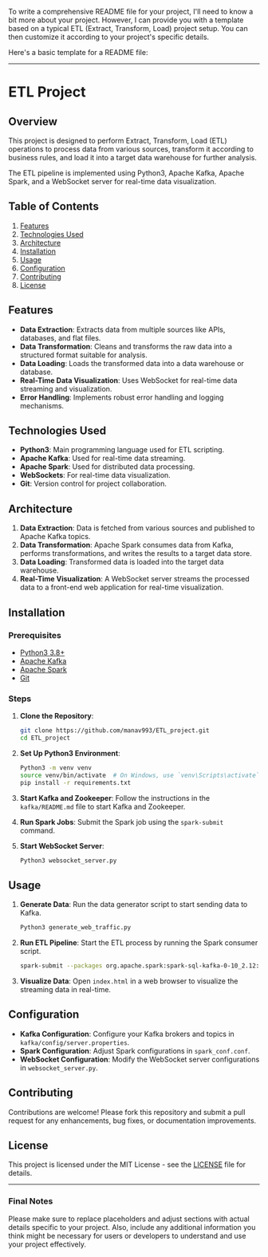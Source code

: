 To write a comprehensive README file for your project, I'll need to know a bit more about your project. However, I can provide you with a template based on a typical ETL (Extract, Transform, Load) project setup. You can then customize it according to your project's specific details.

Here's a basic template for a README file:

---

# ETL Project

## Overview

This project is designed to perform Extract, Transform, Load (ETL) operations to process data from various sources, transform it according to business rules, and load it into a target data warehouse for further analysis.

The ETL pipeline is implemented using Python3, Apache Kafka, Apache Spark, and a WebSocket server for real-time data visualization.

## Table of Contents

1. [Features](#features)
2. [Technologies Used](#technologies-used)
3. [Architecture](#architecture)
4. [Installation](#installation)
5. [Usage](#usage)
6. [Configuration](#configuration)
7. [Contributing](#contributing)
8. [License](#license)

## Features

- **Data Extraction**: Extracts data from multiple sources like APIs, databases, and flat files.
- **Data Transformation**: Cleans and transforms the raw data into a structured format suitable for analysis.
- **Data Loading**: Loads the transformed data into a data warehouse or database.
- **Real-Time Data Visualization**: Uses WebSocket for real-time data streaming and visualization.
- **Error Handling**: Implements robust error handling and logging mechanisms.

## Technologies Used

- **Python3**: Main programming language used for ETL scripting.
- **Apache Kafka**: Used for real-time data streaming.
- **Apache Spark**: Used for distributed data processing.
- **WebSockets**: For real-time data visualization.
- **Git**: Version control for project collaboration.

## Architecture

1. **Data Extraction**: Data is fetched from various sources and published to Apache Kafka topics.
2. **Data Transformation**: Apache Spark consumes data from Kafka, performs transformations, and writes the results to a target data store.
3. **Data Loading**: Transformed data is loaded into the target data warehouse.
4. **Real-Time Visualization**: A WebSocket server streams the processed data to a front-end web application for real-time visualization.

## Installation

### Prerequisites

- [Python3 3.8+](https://www.Python3.org/downloads/)
- [Apache Kafka](https://kafka.apache.org/downloads)
- [Apache Spark](https://spark.apache.org/downloads.html)
- [Git](https://git-scm.com/)

### Steps

1. **Clone the Repository**:
   ```bash
   git clone https://github.com/manav993/ETL_project.git
   cd ETL_project
   ```

2. **Set Up Python3 Environment**:
   ```bash
   Python3 -m venv venv
   source venv/bin/activate  # On Windows, use `venv\Scripts\activate`
   pip install -r requirements.txt
   ```

3. **Start Kafka and Zookeeper**:
   Follow the instructions in the `kafka/README.md` file to start Kafka and Zookeeper.

4. **Run Spark Jobs**:
   Submit the Spark job using the `spark-submit` command.

5. **Start WebSocket Server**:
   ```bash
   Python3 websocket_server.py
   ```

## Usage

1. **Generate Data**: Run the data generator script to start sending data to Kafka.
   ```bash
   Python3 generate_web_traffic.py
   ```

2. **Run ETL Pipeline**: Start the ETL process by running the Spark consumer script.
   ```bash
   spark-submit --packages org.apache.spark:spark-sql-kafka-0-10_2.12:3.1.2 spark_consumer.py
   ```

3. **Visualize Data**: Open `index.html` in a web browser to visualize the streaming data in real-time.

## Configuration

- **Kafka Configuration**: Configure your Kafka brokers and topics in `kafka/config/server.properties`.
- **Spark Configuration**: Adjust Spark configurations in `spark_conf.conf`.
- **WebSocket Configuration**: Modify the WebSocket server configurations in `websocket_server.py`.

## Contributing

Contributions are welcome! Please fork this repository and submit a pull request for any enhancements, bug fixes, or documentation improvements.

## License

This project is licensed under the MIT License - see the [LICENSE](LICENSE) file for details.

---

### Final Notes

Please make sure to replace placeholders and adjust sections with actual details specific to your project. Also, include any additional information you think might be necessary for users or developers to understand and use your project effectively.